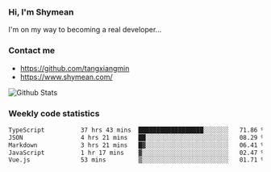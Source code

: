 ### Hi, I'm Shymean

I'm on my way to becoming a real developer...

### Contact me

- <https://github.com/tangxiangmin>
- <https://www.shymean.com/>

![Github Stats](https://github-readme-stats.vercel.app/api?username=tangxiangmin&show_icons=true&theme=dark)


###  Weekly code statistics

<!--START_SECTION:waka-->

```txt
TypeScript          37 hrs 43 mins  ██████████████████░░░░░░░   71.86 %
JSON                4 hrs 21 mins   ██░░░░░░░░░░░░░░░░░░░░░░░   08.29 %
Markdown            3 hrs 21 mins   █▓░░░░░░░░░░░░░░░░░░░░░░░   06.41 %
JavaScript          1 hr 17 mins    ▓░░░░░░░░░░░░░░░░░░░░░░░░   02.47 %
Vue.js              53 mins         ▒░░░░░░░░░░░░░░░░░░░░░░░░   01.71 %
```

<!--END_SECTION:waka-->